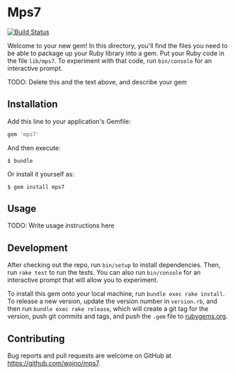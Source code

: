 # Mps7

[![Build Status](https://travis-ci.org/wojno/mps7.svg?branch=master)](https://travis-ci.org/wojno/mps7)

Welcome to your new gem! In this directory, you'll find the files you need to be able to package up your Ruby library into a gem. Put your Ruby code in the file `lib/mps7`. To experiment with that code, run `bin/console` for an interactive prompt.

TODO: Delete this and the text above, and describe your gem

## Installation

Add this line to your application's Gemfile:

```ruby
gem 'mps7'
```

And then execute:

    $ bundle

Or install it yourself as:

    $ gem install mps7

## Usage

TODO: Write usage instructions here

## Development

After checking out the repo, run `bin/setup` to install dependencies. Then, run `rake test` to run the tests. You can also run `bin/console` for an interactive prompt that will allow you to experiment.

To install this gem onto your local machine, run `bundle exec rake install`. To release a new version, update the version number in `version.rb`, and then run `bundle exec rake release`, which will create a git tag for the version, push git commits and tags, and push the `.gem` file to [rubygems.org](https://rubygems.org).

## Contributing

Bug reports and pull requests are welcome on GitHub at https://github.com/wojno/mps7.

